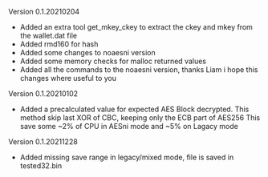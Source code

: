 Version 0.1.20210204
- Added an extra tool get_mkey_ckey to extract the ckey and mkey from the wallet.dat file
- Added rmd160 for hash 
- Added some changes to noaesni version
- Added some memory checks for malloc returned values
- Added all the commands to the noaesni version, thanks Liam i hope this changes where useful to you

Version 0.1.20210102
- Added a precalculated value for expected AES Block decrypted.
  This method skip last XOR of CBC, keeping only the ECB part of AES256
  This save some ~2% of CPU in AESni mode  and ~5% on Lagacy mode

Version 0.1.20211228
- Added missing save range in legacy/mixed mode, file is saved in tested32.bin
